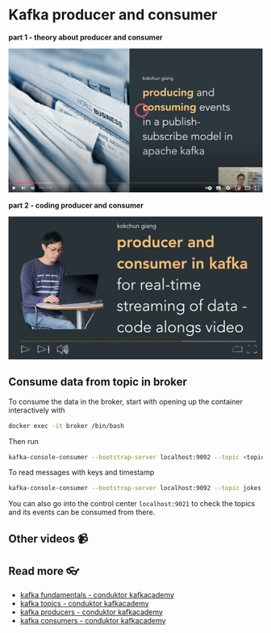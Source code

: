 # Kafka producer and consumer

**part 1 - theory about producer and consumer**

<a href="https://youtu.be/u5hU0KTvNnc" target="_blank">
<img src="https://github.com/kokchun/assets/blob/main/data_platform/producer_consumer_theory.png?raw=true" alt="kafka producer consumer" width="600">
</a>

**part 2 - coding producer and consumer**

<a href="https://youtu.be/cPO_NjMBecc" target="_blank">
<img src="https://github.com/kokchun/assets/blob/main/data_platform/producer_consumer.png?raw=true" alt="kafka producer consumer" width="600">
</a>


## Consume data from topic in broker 

To consume the data in the broker, start with opening up the container interactively with 

```bash
docker exec -it broker /bin/bash
```

Then run 

```bash
kafka-console-consumer --bootstrap-server localhost:9092 --topic <topic_name> --from-beginning 
```

To read messages with keys and timestamp

```bash
kafka-console-consumer --bootstrap-server localhost:9092 --topic jokes --from-beginning --property print.key=true --property print.timestamp=true
```

You can also go into the control center `localhost:9021` to check the topics and its events can be consumed from there.



## Other videos 📹

## Read more 👓

- [kafka fundamentals - conduktor kafkacademy](https://learn.conduktor.io/kafka/kafka-fundamentals/)
- [kafka topics - conduktor kafkacademy](https://learn.conduktor.io/kafka/kafka-topics/)
- [kafka producers - conduktor kafkacademy](https://learn.conduktor.io/kafka/kafka-producers/)
- [kafka consumers - conduktor kafkacademy](https://learn.conduktor.io/kafka/kafka-consumers/)
